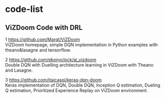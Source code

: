 # code-list

## ViZDoom Code with DRL


1 https://github.com/Marqt/ViZDoom  
ViZDoom homepage, simple DQN implementation in Python examples with theano&lasagne and tensorflow.

2 https://github.com/ebonyclock/ai_vizdoom  
Double DQN with Duelling architecture learning in ViZDoom with Theano and Lasagne.

3 https://github.com/itaicaspi/keras-dqn-doom  
Keras implementation of DQN, Double DQN, Inception Q estimation, Dueling Q estimation, Prioritized Experience Replay on ViZDoom environment. 
